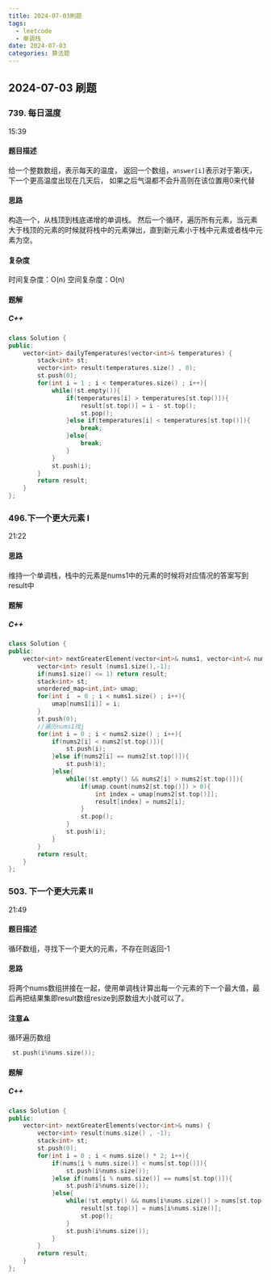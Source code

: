 ```yaml
---
title: 2024-07-03刷题
tags:
  - leetcode
  - 单调栈
date: 2024-07-03
categories: 算法题
---
```

## 2024-07-03 刷题
### 739. 每日温度
15:39
#### 题目描述
给一个整数数组，表示每天的温度，
返回一个数组，`answer[i]`表示对于第i天，下一个更高温度出现在几天后，
如果之后气温都不会升高则在该位置用0来代替
#### 思路
构造一个，从栈顶到栈底递增的单调栈。
然后一个循环，遍历所有元素，当元素大于栈顶的元素的时候就将栈中的元素弹出，直到新元素小于栈中元素或者栈中元素为空。

#### 复杂度
时间复杂度：O(n)
空间复杂度：O(n)
#### 题解
##### C++
```C++
class Solution {
public:
    vector<int> dailyTemperatures(vector<int>& temperatures) {
        stack<int> st;
        vector<int> result(temperatures.size() , 0);
        st.push(0);
        for(int i = 1 ; i < temperatures.size() ; i++){
            while(!st.empty()){
                if(temperatures[i] > temperatures[st.top()]){
                    result[st.top()] = i - st.top();
                    st.pop();
                }else if(temperatures[i] < temperatures[st.top()]){
                    break;
                }else{
                    break;
                }
            }
            st.push(i);
        }
        return result;
    }
};
```

### 496.下一个更大元素 I
21:22
#### 思路
维持一个单调栈，栈中的元素是nums1中的元素的时候将对应情况的答案写到result中
#### 题解
##### C++
```C++
class Solution {
public:
    vector<int> nextGreaterElement(vector<int>& nums1, vector<int>& nums2) {
        vector<int> result (nums1.size(),-1);
        if(nums1.size() <= 1) return result;
        stack<int> st;
        unordered_map<int,int> umap;
        for(int i  = 0 ; i < nums1.size() ; i++){
            umap[nums1[i]] = i;
        }
        st.push(0);
        //遍历nums1找j
        for(int i = 0 ; i < nums2.size() ; i++){
            if(nums2[i] < nums2[st.top()]){
                st.push(i);
            }else if(nums2[i] == nums2[st.top()]){
                st.push(i);
            }else{
                while(!st.empty() && nums2[i] > nums2[st.top()]){
                    if(umap.count(nums2[st.top()]) > 0){
                        int index = umap[nums2[st.top()]]; 
                        result[index] = nums2[i];
                    }
                    st.pop();
                }
                st.push(i);
            }
        }
        return result;
    }
};
```

### 503. 下一个更大元素 II
21:49
#### 题目描述
循环数组，寻找下一个更大的元素，不存在则返回-1
#### 思路
将两个nums数组拼接在一起，使用单调栈计算出每一个元素的下一个最大值，最后再把结果集即result数组resize到原数组大小就可以了。

#### 注意⚠️
循环遍历数组
```C++
 st.push(i%nums.size());
```
#### 题解
##### C++
```C++
class Solution {
public:
    vector<int> nextGreaterElements(vector<int>& nums) {
        vector<int> result(nums.size() , -1);
        stack<int> st;
        st.push(0);
        for(int i = 0 ; i < nums.size() * 2; i++){
            if(nums[i % nums.size()] < nums[st.top()]){
                st.push(i%nums.size());
            }else if(nums[i % nums.size()] == nums[st.top()]){
                st.push(i%nums.size());
            }else{
                while(!st.empty() && nums[i%nums.size()] > nums[st.top()]){
                    result[st.top()] = nums[i%nums.size()];
                    st.pop();
                }
                st.push(i%nums.size());
            }
        }
        return result;
    }
};
```

